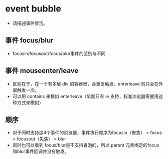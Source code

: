 # event bubble
- 请描述事件冒泡。


## 事件 focus/blur
- focusin/focusout/focus/blur事件的区别与不同

## 事件 mouseenter/leave
- 区别在于，在一个有多层 div 的容器里，会重复触发。enterleave 则只会在外层触发一次。
- 可以用 contains 来模拟 enterleave（早期只有 ie 支持，标准浏览器需要用这种方式来模拟）

## 顺序
- 对于同时支持这4个事件的浏览器，事件执行顺序为focusin（聚焦） > focus > focusout（失焦） > blur
- 同时也可以看到 focus/blur是不支持冒泡的，所以.parent 元素绑定的focus和blur事件回调并没有触发。